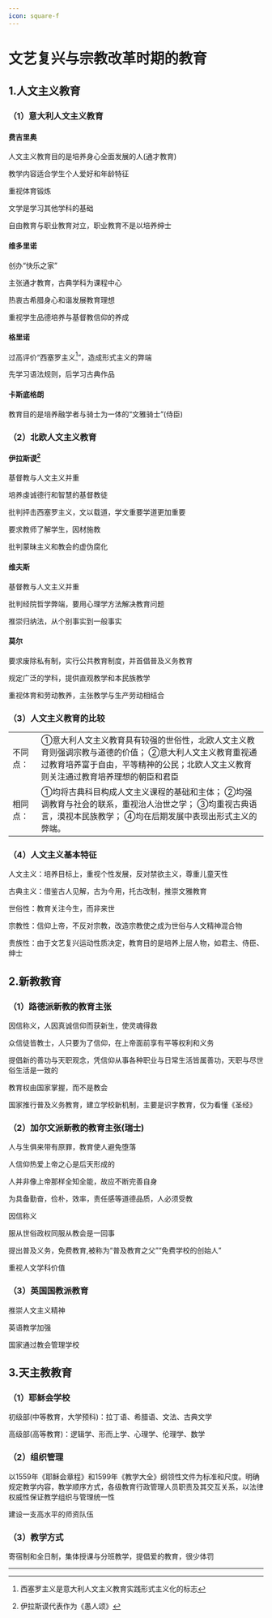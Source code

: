 ```yaml
---
icon: square-f
---
```




# 文艺复兴与宗教改革时期的教育



## 1.人文主义教育



### （1）意大利人文主义教育



#### 费吉里奥



人文主义教育目的是培养身心全面发展的人(通才教育)



教学内容适合学生个人爱好和年龄特征



重视体育锻炼



文学是学习其他学科的基础



自由教育与职业教育对立，职业教育不是以培养绅士



#### 维多里诺



创办“快乐之家”



主张通才教育，古典学科为课程中心



热衷古希腊身心和谐发展教育理想



重视学生品德培养与基督教信仰的养成



#### 格里诺



过高评价“西塞罗主义[^1]”，造成形式主义的弊端



先学习语法规则，后学习古典作品



#### 卡斯底格朗



教育目的是培养融学者与骑士为一体的“文雅骑士”(侍臣)



### （2）北欧人文主义教育



#### 伊拉斯谟[^2]



基督教与人文主义并重



培养虔诚德行和智慧的基督教徒



批判抨击西塞罗主义，文以载道，学文重要学道更加重要



要求教师了解学生，因材施教



批判蒙昧主义和教会的虚伪腐化



#### 维夫斯



基督教与人文主义并重



批判经院哲学弊端，要用心理学方法解决教育问题



推崇归纳法，从个别事实到一般事实



#### 莫尔



要求废除私有制，实行公共教育制度，并首倡普及义务教育



规定广泛的学科，提供直观教学和本民族教学



重视体育和劳动教养，主张教学与生产劳动相结合



### （3）人文主义教育的比较

|          |                                                              |
| -------- | ------------------------------------------------------------ |
| 不同点： | ①意大利人文主义教育具有较强的世俗性，北欧人文主义教育则强调宗教与道德的价值； ②意大利人文主义教育重视通过教育培养富于自由，平等精神的公民；北欧人文主义教育则关注通过教育培养理想的朝臣和君臣 |
| 相同点： | ①均将古典科目构成人文主义课程的基础和主体； ②均强调教育与社会的联系，重视治人治世之学； ③均重视古典语言，漠视本民族教学； ④均在后期发展中表现出形式主义的弊端。 |



### （4）人文主义基本特征



人文主义：培养目标上，重视个性发展，反对禁欲主义，尊重儿童天性



古典主义：借鉴古人见解，古为今用，托古改制，推崇文雅教育



世俗性：教育关注今生，而非来世



宗教性：信仰上帝，不反对宗教，改造宗教使之成为世俗与人文精神混合物



贵族性：由于文艺复兴运动性质决定，教育目的是培养上层人物，如君主、侍臣、绅士



## 2.新教教育



### （1）路德派新教的教育主张



因信称义，人因真诚信仰而获新生，使灵魂得救



众信徒皆教士，人只要为了信仰，在上帝面前享有平等权利和义务



提倡新的善功与天职观念，凭信仰从事各种职业与日常生活皆属善功，天职与尽世俗生活是一致的



教育权由国家掌握，而不是教会



国家推行普及义务教育，建立学校新机制，主要是识字教育，仅为看懂《圣经》



### （2）加尔文派新教的教育主张(瑞士)



人与生俱来带有原罪，教育使人避免堕落



人信仰热爱上帝之心是后天形成的



人并非像上帝那样全知全能，故应不断完善自身



为具备勤奋，俭朴，效率，责任感等道德品质，人必须受教



因信称义



服从世俗政权同服从教会是一回事



提出普及义务，免费教育,被称为“普及教育之父”“免费学校的创始人”



重视人文学科价值



### （3）英国国教派教育



推崇人文主义精神



英语教学加强



国家通过教会管理学校



## 3.天主教教育



### （1）耶稣会学校



初级部(中等教育，大学预科)：拉丁语、希腊语、文法、古典文学



高级部(高等教育)：逻辑学、形而上学、心理学、伦理学、数学



### （2）组织管理



以1559年《耶稣会章程》和1599年《教学大全》纲领性文件为标准和尺度。明确规定教学内容，教学顺序方式，各级教育行政管理人员职责及其交互关系，以法律权威性保证教学组织与管理统一性



建设一支高水平的师资队伍



### （3）教学方式



寄宿制和全日制，集体授课与分班教学，提倡爱的教育，很少体罚

------





[^1]:西塞罗主义是意大利人文主义教育实践形式主义化的标志

[^2]:伊拉斯谟代表作为《愚人颂》